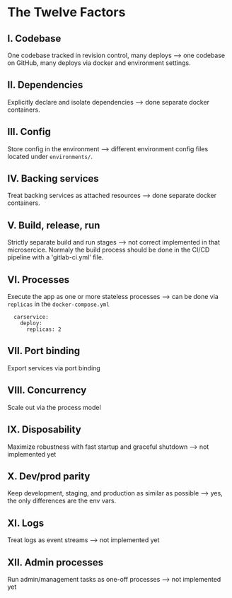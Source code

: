 # The Twelve Factors
## I. Codebase
One codebase tracked in revision control, many deploys --> one codebase on GitHub, many deploys via docker and environment settings.

## II. Dependencies
Explicitly declare and isolate dependencies --> done separate docker containers.

## III. Config
Store config in the environment --> different environment config files located under `environments/`.

## IV. Backing services
Treat backing services as attached resources --> done separate docker containers.

## V. Build, release, run
Strictly separate build and run stages --> not correct implemented in that microsercice. Normaly the build process should be done in the CI/CD pipeline with a 'gitlab-ci.yml' file.

## VI. Processes
Execute the app as one or more stateless processes --> can be done via `replicas` in the `docker-compose.yml`

```
  carservice:
    deploy:
      replicas: 2
```

## VII. Port binding
Export services via port binding

## VIII. Concurrency
Scale out via the process model

## IX. Disposability
Maximize robustness with fast startup and graceful shutdown  --> not implemented yet

## X. Dev/prod parity
Keep development, staging, and production as similar as possible --> yes, the only differences are the env vars.

## XI. Logs
Treat logs as event streams --> not implemented yet

## XII. Admin processes
Run admin/management tasks as one-off processes  --> not implemented yet
